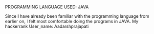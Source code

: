PROGRAMMING LANGUAGE USED: JAVA

Since I have already been familiar with the programming language from earlier on, I felt most comfortable doing the programs in JAVA.
My hackerrank User_name: Aadarshprajapati